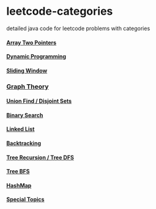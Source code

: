 # leetcode-categories
detailed java code for leetcode problems with categories


#### [Array Two Pointers](https://github.com/sharkchili6868/leetcode-categories/blob/master/markups/twopointers.md)

#### [Dynamic Programming](https://github.com/sharkchili6868/leetcode-categories/blob/master/markups/dp.md)

#### [Sliding Window](https://github.com/sharkchili6868/leetcode-categories/blob/master/markups/slidingwindow.md)

### [Graph Theory](https://github.com/sharkchili6868/leetcode-categories/blob/master/markups/graph_theory.md)

#### [Union Find / Disjoint Sets](https://github.com/sharkchili6868/leetcode-categories/blob/master/markups/unionFind.md)

#### [Binary Search](https://github.com/sharkchili6868/leetcode-categories/blob/master/markups/binarysearch.md)

#### [Linked List](https://github.com/sharkchili6868/leetcode-categories/blob/master/markups/linkedlist.md)

#### [Backtracking](https://github.com/sharkchili6868/leetcode-categories/blob/master/markups/backtracking.md)

#### [Tree Recursion / Tree DFS](https://github.com/sharkchili6868/leetcode-categories/blob/master/markups/treeRecursionDFS.md)

#### [Tree BFS](https://github.com/sharkchili6868/leetcode-categories/blob/master/markups/treeBFS.md)

#### [HashMap](https://github.com/sharkchili6868/leetcode-categories/blob/master/markups/hashmap.md)

#### [Special Topics](https://github.com/sharkchili6868/leetcode-categories/blob/master/markups/specialTopics.md)




